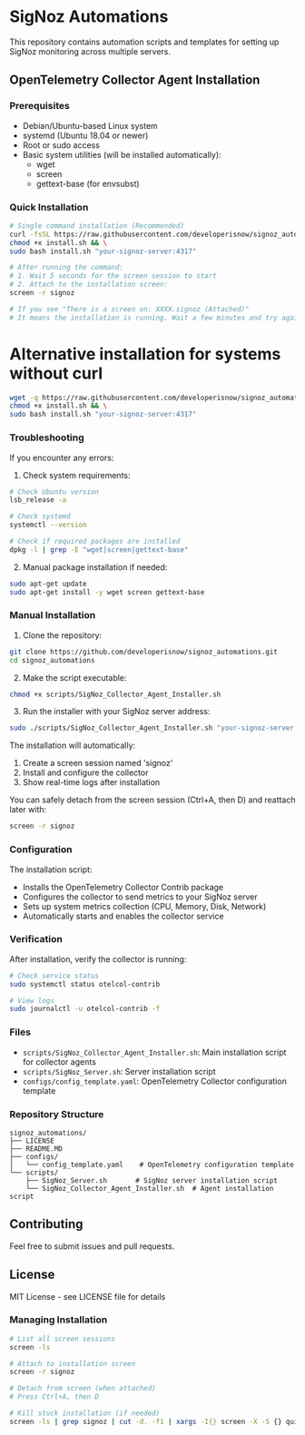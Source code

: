 # SigNoz Automations

This repository contains automation scripts and templates for setting up SigNoz monitoring across multiple servers.

## OpenTelemetry Collector Agent Installation

### Prerequisites
- Debian/Ubuntu-based Linux system
- systemd (Ubuntu 18.04 or newer)
- Root or sudo access
- Basic system utilities (will be installed automatically):
  - wget
  - screen
  - gettext-base (for envsubst)

### Quick Installation

```bash
# Single command installation (Recommended)
curl -fsSL https://raw.githubusercontent.com/developerisnow/signoz_automations/main/scripts/SigNoz_Collector_Agent_Installer.sh -o install.sh && \
chmod +x install.sh && \
sudo bash install.sh "your-signoz-server:4317"

# After running the command:
# 1. Wait 5 seconds for the screen session to start
# 2. Attach to the installation screen:
screen -r signoz

# If you see "There is a screen on: XXXX.signoz (Attached)"
# It means the installation is running. Wait a few minutes and try again.
```

# Alternative installation for systems without curl
```bash
wget -q https://raw.githubusercontent.com/developerisnow/signoz_automations/main/scripts/SigNoz_Collector_Agent_Installer.sh -O install.sh && \
chmod +x install.sh && \
sudo bash install.sh "your-signoz-server:4317"
```

### Troubleshooting

If you encounter any errors:

1. Check system requirements:
```bash
# Check Ubuntu version
lsb_release -a

# Check systemd
systemctl --version

# Check if required packages are installed
dpkg -l | grep -E "wget|screen|gettext-base"
```

2. Manual package installation if needed:
```bash
sudo apt-get update
sudo apt-get install -y wget screen gettext-base
```

### Manual Installation

1. Clone the repository:
```bash
git clone https://github.com/developerisnow/signoz_automations.git
cd signoz_automations
```

2. Make the script executable:
```bash
chmod +x scripts/SigNoz_Collector_Agent_Installer.sh
```

3. Run the installer with your SigNoz server address:
```bash
sudo ./scripts/SigNoz_Collector_Agent_Installer.sh "your-signoz-server:4317"
```

The installation will automatically:
1. Create a screen session named 'signoz'
2. Install and configure the collector
3. Show real-time logs after installation

You can safely detach from the screen session (Ctrl+A, then D) and reattach later with:
```bash
screen -r signoz
```

### Configuration

The installation script:
- Installs the OpenTelemetry Collector Contrib package
- Configures the collector to send metrics to your SigNoz server
- Sets up system metrics collection (CPU, Memory, Disk, Network)
- Automatically starts and enables the collector service

### Verification

After installation, verify the collector is running:
```bash
# Check service status
sudo systemctl status otelcol-contrib

# View logs
sudo journalctl -u otelcol-contrib -f
```

### Files

- `scripts/SigNoz_Collector_Agent_Installer.sh`: Main installation script for collector agents
- `scripts/SigNoz_Server.sh`: Server installation script
- `configs/config_template.yaml`: OpenTelemetry Collector configuration template

### Repository Structure

```
signoz_automations/
├── LICENSE
├── README.MD
├── configs/
│   └── config_template.yaml    # OpenTelemetry configuration template
└── scripts/
    ├── SigNoz_Server.sh       # SigNoz server installation script
    └── SigNoz_Collector_Agent_Installer.sh  # Agent installation script
```

## Contributing

Feel free to submit issues and pull requests.

## License

MIT License - see LICENSE file for details

### Managing Installation

```bash
# List all screen sessions
screen -ls

# Attach to installation screen
screen -r signoz

# Detach from screen (when attached)
# Press Ctrl+A, then D

# Kill stuck installation (if needed)
screen -ls | grep signoz | cut -d. -f1 | xargs -I{} screen -X -S {} quit
```
